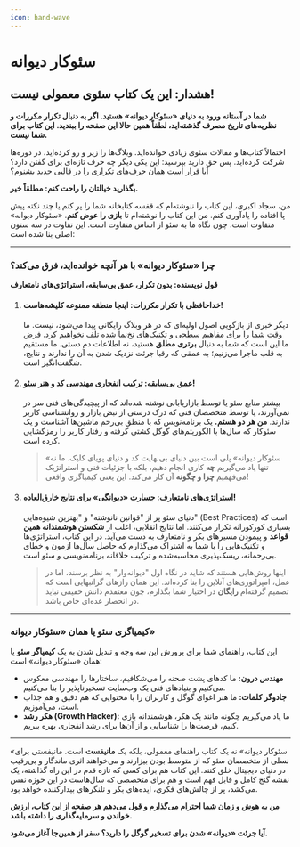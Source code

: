 ```yaml
---
icon: hand-wave
---
```


# سئوکار دیوانه

## هشدار: این یک کتاب سئوی معمولی نیست!

**شما در آستانه ورود به دنیای «سئوکار دیوانه» هستید. اگر به دنبال تکرار مکررات و نظریه‌های تاریخ مصرف گذشته‌اید، لطفاً همین حالا این صفحه را ببندید. این کتاب برای شما نیست.**

احتمالاً کتاب‌ها و مقالات سئوی زیادی خوانده‌اید. وبلاگ‌ها را زیر و رو کرده‌اید، در دوره‌ها شرکت کرده‌اید. پس حق دارید بپرسید: این یکی دیگر چه حرف تازه‌ای برای گفتن دارد؟ آیا قرار است همان حرف‌های تکراری را در قالبی جدید بشنوم؟

**بگذارید خیالتان را راحت کنم: مطلقاً خیر.**

من، سجاد اکبری، این کتاب را ننوشته‌ام که قفسه کتابخانه شما را پر کنم یا چند نکته پیش پا افتاده را یادآوری کنم. من این کتاب را نوشته‌ام تا **بازی را عوض کنم**. «سئوکار دیوانه» متفاوت است، چون نگاه ما به سئو از اساس متفاوت است. این تفاوت در سه ستون اصلی بنا شده است:

***

### چرا «سئوکار دیوانه» با هر آنچه خوانده‌اید، فرق می‌کند؟

**قول نویسنده: بدون تکرار، عمق بی‌سابقه، استراتژی‌های نامتعارف**

1.  #### **خداحافظی با تکرار مکررات: اینجا منطقه ممنوعه کلیشه‌هاست!**

    دیگر خبری از بازگویی اصول اولیه‌ای که در هر وبلاگ رایگانی پیدا می‌شود، نیست. ما وقت شما را برای مفاهیم سطحی و تکنیک‌های نخ‌نما شده تلف نخواهیم کرد. فرض ما این است که شما به دنبال **برتری مطلق** هستید، نه اطلاعات دم دستی. ما مستقیم به قلب ماجرا می‌زنیم؛ به عمقی که رقبا جرئت نزدیک شدن به آن را ندارند و نتایج، شگفت‌انگیز است.
2.  #### **عمق بی‌سابقه: ترکیب انفجاری مهندسی کد و هنر سئو!**

    بیشتر منابع سئو یا توسط بازاریابانی نوشته شده‌اند که از پیچیدگی‌های فنی سر در نمی‌آورند، یا توسط متخصصان فنی که درک درستی از نبض بازار و روانشناسی کاربر ندارند. **من هر دو هستم.** یک برنامه‌نویس که با منطق بی‌رحم ماشین‌ها آشناست و یک سئوکار که سال‌ها با الگوریتم‌های گوگل کشتی گرفته و رفتار کاربر را رمزگشایی کرده است.

    > «سئوکار دیوانه» پلی است بین دنیای بی‌نهایت کد و دنیای پویای کلیک. ما نه تنها یاد می‌گیریم **چه** کاری انجام دهیم، بلکه با جزئیات فنی و استراتژیک می‌فهمیم **چرا و چگونه** آن کار می‌کند. این یعنی کیمیاگری واقعی!
3.  #### **استراتژی‌های نامتعارف: جسارت «دیوانگی» برای نتایج خارق‌العاده!**

    دنیای سئو پر از "قوانین نانوشته" و "بهترین شیوه‌هایی" (Best Practices) است که بسیاری کورکورانه تکرار می‌کنند. اما نتایج انقلابی، اغلب از **شکستن هوشمندانه همین قواعد** و پیمودن مسیرهای بکر و نامتعارف به دست می‌آید. در این کتاب، استراتژی‌ها و تکنیک‌هایی را با شما به اشتراک می‌گذارم که حاصل سال‌ها آزمون و خطای بی‌رحمانه، ریسک‌پذیری محاسبه‌شده و ترکیب خلاقانه برنامه‌نویسی و سئو است.

    > اینها روش‌هایی هستند که شاید در نگاه اول "دیوانه‌وار" به نظر برسند، اما در عمل، امپراتوری‌های آنلاین را بنا کرده‌اند. این همان رازهای گرانبهایی است که تصمیم گرفته‌ام **رایگان** در اختیار شما بگذارم، چون معتقدم دانش حقیقی نباید در انحصار عده‌ای خاص باشد.

***

### کیمیاگری سئو یا همان  «سئوکار دیوانه»

این کتاب، راهنمای شما برای پرورش این سه وجه و تبدیل شدن به یک **کیمیاگر سئو** یا همان «سئوکار دیوانه» است:

* **مهندس درون:** ما کدهای پشت صحنه را می‌شکافیم، ساختارها را مهندسی معکوس می‌کنیم و بنیادهای فنی یک وب‌سایت تسخیرناپذیر را بنا می‌کنیم.
* **جادوگر کلمات:** ما هنر اغوای گوگل و کاربران را با محتوایی که هم دقیق و هم جذاب است، می‌آموزیم.
* **هکر رشد (Growth Hacker):** ما یاد می‌گیریم چگونه مانند یک هکر، هوشمندانه بازی کنیم، فرصت‌ها را شناسایی و از آن‌ها برای رشد انفجاری بهره ببریم.

***

«سئوکار دیوانه» نه یک کتاب راهنمای معمولی، بلکه یک **مانیفست** است. مانیفستی برای نسلی از متخصصان سئو که از متوسط بودن بیزارند و می‌خواهند اثری ماندگار و بی‌رقیب در دنیای دیجیتال خلق کنند. این کتاب هم برای کسی که تازه قدم در این راه گذاشته، یک نقشه گنج کامل و قابل فهم است و هم برای متخصصی که سال‌هاست در این حوزه نفس می‌کشد، پر از چالش‌های فکری، ایده‌های بکر و تلنگرهای بیدارکننده خواهد بود.

**من به هوش و زمان شما احترام می‌گذارم و قول می‌دهم هر صفحه از این کتاب، ارزش خواندن و سرمایه‌گذاری را داشته باشد.**

**آیا جرئت «دیوانه» شدن برای تسخیر گوگل را دارید؟ سفر از همین‌جا آغاز می‌شود.**
